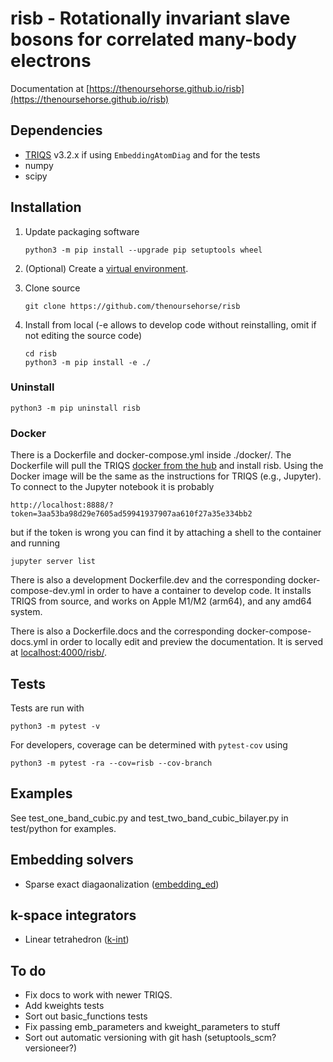 # risb - Rotationally invariant slave bosons for correlated many-body electrons

Documentation at [https://thenoursehorse.github.io/risb](https://thenoursehorse.github.io/risb)

## Dependencies

* [TRIQS](https://github.com/TRIQS/triqs) v3.2.x if using `EmbeddingAtomDiag`
and for the tests
* numpy
* scipy

## Installation

1. Update packaging software
    ```
    python3 -m pip install --upgrade pip setuptools wheel
    ```

1. (Optional) Create a 
[virtual environment](https://packaging.python.org/en/latest/tutorials/installing-packages/#creating-virtual-environments).

1. Clone source
    ```
    git clone https://github.com/thenoursehorse/risb
    ```

1. Install from local (-e allows to develop code without reinstalling, omit if
not editing the source code)
    ```
    cd risb
    python3 -m pip install -e ./
    ```

### Uninstall

```
python3 -m pip uninstall risb
```

### Docker

There is a Dockerfile and docker-compose.yml inside ./docker/. The Dockerfile will 
pull the TRIQS [docker from the hub](https://hub.docker.com/r/flatironinstitute/triqs) 
and install risb. Using the Docker image will be the same as the instructions 
for TRIQS (e.g., Jupyter). To connect to the Jupyter notebook it is probably

```
http://localhost:8888/?token=3aa53ba98d29e7605ad59941937907aa610f27a35e334bb2
```

but if the token is wrong you can find it by attaching a shell to the container 
and running

```
jupyter server list
```

There is also a development Dockerfile.dev and the corresponding 
docker-compose-dev.yml in order to have a container to develop code. It 
installs TRIQS from source, and works on Apple M1/M2 (arm64), and any amd64 
system.

There is also a Dockerfile.docs and the corresponding docker-compose-docs.yml 
in order to locally edit and preview the documentation. It is served at
[localhost:4000/risb/](localhost:4000/risb/).

## Tests

Tests are run with

```
python3 -m pytest -v
```

For developers, coverage can be determined with `pytest-cov` using

```
python3 -m pytest -ra --cov=risb --cov-branch
```

## Examples

See test_one_band_cubic.py and test_two_band_cubic_bilayer.py in 
test/python for examples.

## Embedding solvers

* Sparse exact diagaonalization ([embedding_ed](https://github.com/thenoursehorse/embedding_ed))

## k-space integrators

* Linear tetrahedron ([k-int](https://github.com/thenoursehorse/kint))

## To do

* Fix docs to work with newer TRIQS.
* Add kweights tests
* Sort out basic_functions tests
* Fix passing emb_parameters and kweight_parameters to stuff
* Sort out automatic versioning with git hash (setuptools_scm? versioneer?)